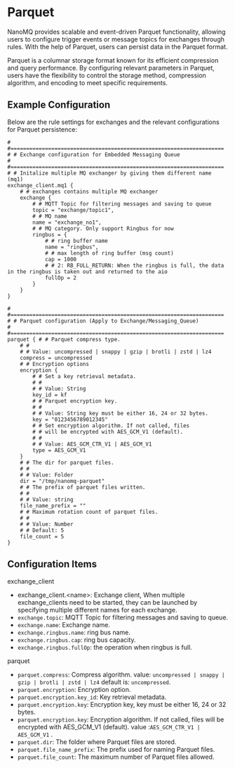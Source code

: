 # Parquet

NanoMQ provides scalable and event-driven Parquet functionality, allowing users to configure trigger events or message topics for exchanges through rules. With the help of Parquet, users can persist data in the Parquet format.

Parquet is a columnar storage format known for its efficient compression and query performance. By configuring relevant parameters in Parquet, users have the flexibility to control the storage method, compression algorithm, and encoding to meet specific requirements.

## **Example Configuration**
Below are the rule settings for exchanges and the relevant configurations for Parquet persistence:
```hcl
# #====================================================================
# # Exchange configuration for Embedded Messaging Queue
# #====================================================================
# # Initalize multiple MQ exchanger by giving them different name (mq1)
exchange_client.mq1 {
	# # exchanges contains multiple MQ exchanger
	exchange {
		# # MQTT Topic for filtering messages and saving to queue
		topic = "exchange/topic1",
		# # MQ name
		name = "exchange_no1",
		# # MQ category. Only support Ringbus for now
		ringbus = {
			# # ring buffer name
			name = "ringbus",
			# # max length of ring buffer (msg count)
			cap = 1000
			# # 2: RB_FULL_RETURN: When the ringbus is full, the data in the ringbus is taken out and returned to the aio
			fullOp = 2
		}
	}
}

# #====================================================================
# # Parquet configuration (Apply to Exchange/Messaging_Queue)
# #====================================================================
parquet { # # Parquet compress type.
	# #
	# # Value: uncompressed | snappy | gzip | brotli | zstd | lz4
	compress = uncompressed
	# # Encryption options
	encryption {
		# # Set a key retrieval metadata.
		# #
		# # Value: String
		key_id = kf
		# # Parquet encryption key.
		# #
		# # Value: String key must be either 16, 24 or 32 bytes.
		key = "0123456789012345"
		# # Set encryption algorithm. If not called, files 
		# # will be encrypted with AES_GCM_V1 (default).
		# #
		# # Value: AES_GCM_CTR_V1 | AES_GCM_V1
		type = AES_GCM_V1
	}
	# # The dir for parquet files.
	# #
	# # Value: Folder
	dir = "/tmp/nanomq-parquet"
	# # The prefix of parquet files written.
	# #
	# # Value: string
	file_name_prefix = ""
	# # Maximum rotation count of parquet files.
	# #
	# # Value: Number
	# # Default: 5
	file_count = 5
}
```

## **Configuration Items**
exchange_client
- exchange_client.\<name>: Exchange client, When multiple exchange_clients need to be started, they can be launched by specifying multiple different names for each exchange.
- `exchange.topic`: MQTT Topic for filtering messages and saving to queue.
- `exchange.name`: Exchange name.
- `exchange.ringbus.name`: ring bus name.
- `exchange.ringbus.cap`: ring bus capacity.
- `exchange.ringbus.fullOp`: the operation when ringbus is full.

parquet
- `parquet.compress`: Compress algorithm. value: `uncompressed | snappy | gzip | brotli | zstd | lz4` default is: `uncompressed`.
- `parquet.encryption`: Encryption option.
- `parquet.encryption.key_id`: Key retrieval metadata.
- `parquet.encryption.key`: Encryption key, key must be either 16, 24 or 32 bytes.
- `parquet.encryption.key`: Encryption algorithm. If not called, files will be encrypted with AES_GCM_V1 (default). value :`AES_GCM_CTR_V1 | AES_GCM_V1` .
- `parquet.dir`: The folder where Parquet files are stored.
- `parquet.file_name_prefix`: The prefix used for naming Parquet files.
- `parquet.file_count`: The maximum number of Parquet files allowed.
